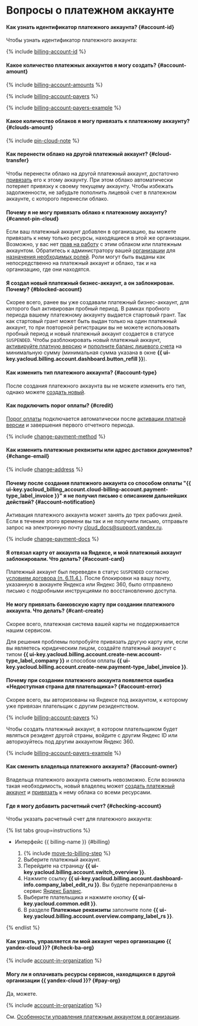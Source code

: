 # Вопросы о платежном аккаунте

#### Как узнать идентификатор платежного аккаунта? {#account-id}

Чтобы узнать идентификатор платежного аккаунта:

{% include [billing-account-id](../../_includes/billing/billing-account-id.md) %}

#### Какое количество платежных аккаунтов я могу создать? {#account-amount}

{% include [billing-account-amounts](../../billing/_includes/billing-account-amounts.md) %}

{% include [billing-account-payers](../../billing/_includes/billing-account-payers.md) %}

{% include [billing-account-payers-example](../../billing/_includes/billing-account-payers-example.md) %}

#### Какое количество облаков я могу привязать к платежному аккаунту? {#clouds-amount}

{% include [pin-cloud-note](../../billing/_includes/pin-cloud-note.md) %}

#### Как перенести облако на другой платежный аккаунт? {#cloud-transfer}

Чтобы перенести облако на другой платежный аккаунт, достаточно [привязать](../../billing/operations/pin-cloud.md) его к этому аккаунту. При этом облако автоматически потеряет привязку к своему текущему аккаунту. Чтобы избежать задолженности, не забудьте пополнить лицевой счет в платежном аккаунте, с которого перенесли облако.

#### Почему я не могу привязать облако к платежному аккаунту? {#cannot-pin-cloud}

Если ваш платежный аккаунт добавлен в организацию, вы можете привязать к нему только ресурсы, находящиеся в этой же организации. Возможно, у вас нет [прав на работу](../../billing/operations/pin-cloud.md#bind-roles) с этим облаком или платежным аккаунтом. Обратитесь к администратору вашей [организации](../../billing/concepts/organization.md) для [назначения необходимых ролей](../../billing/security/index.md#set-role).
Роли могут быть выданы как непосредственно на платежный аккаунт и облако, так и на организацию, где они находятся.

#### Я создал новый платежный бизнес-аккаунт, а он заблокирован. Почему? {#blocked-account}

Скорее всего, ранее вы уже создавали платежный бизнес-аккаунт, для которого был активирован пробный период. В рамках пробного периода вашему платежному аккаунту выдается стартовый грант. Так как стартовый грант может быть выдан только на один платежный аккаунт, то при повторной регистрации вы не можете использовать пробный период и новый платежный аккаунт создается в статусе `SUSPENDED`.
Чтобы разблокировать новый платежный аккаунт, [активируйте платную версию](../../billing/operations/activate-commercial.md) и [пополните баланс лицевого счета](../../billing/operations/pay-the-bill.md) на минимальную сумму (минимальная сумма указана в окне **{{ ui-key.yacloud.billing.account.dashboard.button_refill }}**).

#### Как изменить тип платежного аккаунта? {#account-type}

После создания платежного аккаунта вы не можете изменить его тип, однако можете [создать новый](../../billing/operations/create-new-account.md).

#### Как подключить порог оплаты?  {#credit}

[Порог оплаты](../../billing/concepts/billing-threshold.md) подключается автоматически после [активации платной версии](../../billing/operations/activate-commercial.md) и завершения первого отчетного периода.

{% include [change-payment-method](../../billing/_includes/change-payment-method.md) %}

#### Как изменить платежные реквизиты или адрес доставки документов?  {#change-email}

{% include [change-address](../../billing/_includes/change-address.md) %}

#### Почему после создания платежного аккаунта со способом оплаты "{{ ui-key.yacloud_billing_account.cloud-billing-account.payment-type_label_invoice }}" я не получил письмо с описанием дальнейших действий?  {#account-notification}

Активация платежного аккаунта может занять до трех рабочих дней.
Если в течение этого времени вы так и не получили письмо, отправьте запрос на электронную почту [cloud_docs@support.yandex.ru](mailto:cloud_docs@support.yandex.ru).

{% include [change-payment-docs](../../billing/_includes/change-payment-docs.md) %}


#### Я отвязал карту от аккаунта на Яндексе, и мой платежный аккаунт заблокировали. Что делать?  {#account-card}


Платежный аккаунт был переведен в статус `SUSPENDED` согласно [условиям договора (п. 6.11.4.)](https://yandex.ru/legal/cloud_oferta/).
После блокировки на вашу почту, указанную в аккаунте Яндекса или Яндекс 360, было отправлено письмо с подробными инструкциями по восстановлению доступа.




#### Не могу привязать банковскую карту при создании платежного аккаунта. Что делать?  {#cant-create}

Скорее всего, платежная система вашей карты не поддерживается нашим сервисом.

Для решения проблемы попробуйте привязать другую карту или, если вы являетесь юридическим лицом, создайте платежный аккаунт с типом **{{ ui-key.yacloud.billing.account.create-new.account-type_label_company }}** и способом оплаты **{{ ui-key.yacloud.billing.account.create-new.payment-type_label_invoice }}**.

#### Почему при создании платежного аккаунта появляется ошибка «Недоступная страна для плательщика»?  {#account-error}

Скорее всего, вы авторизованы на Яндексе под аккаунтом, к которому уже привязан плательщик с другим резидентством. 

{% include [billing-account-payers](../../billing/_includes/billing-account-payers.md) %}

Чтобы создать платежный аккаунт, в котором плательщиком будет являться резидент другой страны, войдите с другим Яндекс ID или авторизуйтесь под другим аккаунтом Яндекс 360. 

{% include [billing-account-payers-example](../../billing/_includes/billing-account-payers-example.md) %}

#### Как сменить владельца платежного аккаунта? {#account-owner}

Владельца платежного аккаунта сменить невозможно. Если возникла такая необходимость, новый владелец может [создать платежный аккаунт](../../billing/operations/create-new-account.md) и [привязать](../../billing/operations/pin-cloud.md) к нему облака со всеми ресурсами.

#### Где я могу добавить расчетный счет? {#checking-account}

Чтобы указать расчетный счет для платежного аккаунта:

{% list tabs group=instructions %}

- Интерфейс {{ billing-name }} {#billing}

   1. {% include [move-to-billing-step](../../billing/_includes/move-to-billing-step.md) %}
   1. Выберите платежный аккаунт.
   1. Перейдите на страницу **{{ ui-key.yacloud.billing.account.switch_overview }}**.
   1. Нажмите ссылку **{{ ui-key.yacloud.billing.account.dashboard-info.company_label_edit_ru }}**. 
      Вы будете перенаправлены в сервис [Яндекс Баланс](https://balance.yandex.ru/).
   1. Выберите плательщика и нажмите кнопку **{{ ui-key.yacloud.common.edit }}**.
   1. В разделе **Платежные реквизиты** заполните поле **{{ ui-key.yacloud.billing.account.overview.company_label_rs }}**.

{% endlist %}

#### Как узнать, управляется ли мой аккаунт через организацию {{ yandex-cloud }}? {#check-ba-org}

{% include [account-in-organization](../../_includes/billing/check-account-organization.md) %}

#### Могу ли я оплачивать ресурсы сервисов, находящихся в другой организации {{ yandex-cloud }}? {#pay-org}

Да, можете.

{% include [account-in-organization](../../_includes/billing/pay-resouces-of-another-organization.md) %}

См. [Особенности управления платежным аккаунтом в организации](../../billing/concepts/organization.md).